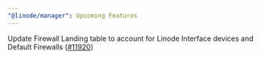 ```yaml
---
"@linode/manager": Upcoming Features
---
```


Update Firewall Landing table to account for Linode Interface devices and Default Firewalls ([#11920](https://github.com/linode/manager/pull/11920))
